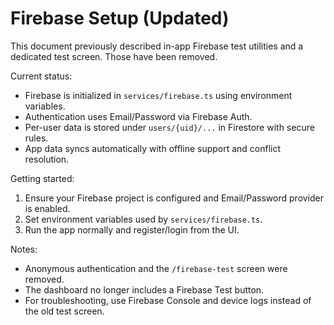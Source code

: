 # Firebase Setup (Updated)

This document previously described in-app Firebase test utilities and a dedicated test screen. Those have been removed.

Current status:
- Firebase is initialized in `services/firebase.ts` using environment variables.
- Authentication uses Email/Password via Firebase Auth.
- Per-user data is stored under `users/{uid}/...` in Firestore with secure rules.
- App data syncs automatically with offline support and conflict resolution.

Getting started:
1. Ensure your Firebase project is configured and Email/Password provider is enabled.
2. Set environment variables used by `services/firebase.ts`.
3. Run the app normally and register/login from the UI.

Notes:
- Anonymous authentication and the `/firebase-test` screen were removed.
- The dashboard no longer includes a Firebase Test button.
- For troubleshooting, use Firebase Console and device logs instead of the old test screen.
